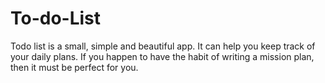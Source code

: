 # To-do-List
Todo list  is a small, simple and beautiful app. It can help you keep track of your daily plans. If you happen to have the habit of writing a mission plan, then it must be perfect for you.
